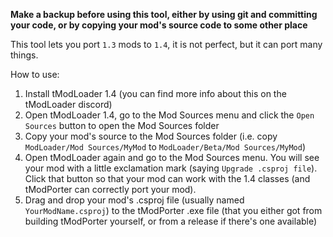 **Make a backup before using this tool, either by using git and committing your code, or by copying your mod's source code to some other place**


This tool lets you port `1.3` mods to `1.4`, it is not perfect, but it can port many things.

How to use:
1) Install tModLoader 1.4 (you can find more info about this on the tModLoader discord)
2) Open tModLoader 1.4, go to the Mod Sources menu and click the `Open Sources` button to open the Mod Sources folder
3) Copy your mod's source to the Mod Sources folder (i.e. copy `ModLoader/Mod Sources/MyMod` to `ModLoader/Beta/Mod Sources/MyMod`)
4) Open tModLoader again and go to the Mod Sources menu. You will see your mod with a little exclamation mark (saying `Upgrade .csproj file`). Click that button so that your mod can work with the 1.4 classes (and tModPorter can correctly port your mod).
5) Drag and drop your mod's .csproj file (usually named `YourModName.csproj`) to the tModPorter .exe file (that you either got from building tModPorter yourself, or from a release if there's one available)
